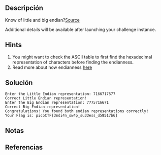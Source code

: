 ## Descripción 

Know of little and big endian?[Source](https://artifacts.picoctf.net/c_titan/79/flag.c)

Additional details will be available after launching your challenge instance.
## Hints
1. You might want to check the ASCII table to first find the hexadecimal representation of characters before finding the endianness.
2. Read more about how endianness [here](https://levelup.gitconnected.com/little-endian-and-big-endian-74ab6441b2a7)
## Solución
```
Enter the Little Endian representation: 7166717577
Correct Little Endian representation!
Enter the Big Endian representation: 7775716671
Correct Big Endian representation!
Congratulations! You found both endian representations correctly!
Your Flag is: picoCTF{3ndi4n_sw4p_su33ess_d58517b6}
```
## Notas

## Referencias
